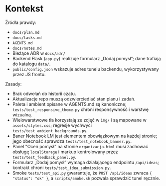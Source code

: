 # Kontekst

Źródła prawdy:
- `docs/plan.md`
- `docs/tasks.md`
- `AGENTS.md`
- `docs/notes.md`
- Bieżące ADR w `docs/adr/`
- Backend Flask (`app.py`) realizuje formularz „Dodaj pomysł”; dane trafiają do katalogu `data/`.
- `public/config.json` wskazuje adres tunelu backendu, wykorzystywany przez JS frontu.

Zasady:
- Brak odwołań do historii czatu.
- Aktualizacje repo muszą odzwierciedlać stan planu i zadań.
- Paleta i ambient opisane w AGENTS.md są kanoniczne; `tests/test_responsive_theme.py` chroni responsywność i warstwę wizualną.
- Wielowarstwowe tła korzystają ze zdjęć w `img/` i są mapowane w `assets/styles.css`; regresje wychwyci `tests/test_ambient_backgrounds.py`.
- Baner Notebook LM jest elementem obowiązkowym na każdej stronie; jego obecność sprawdza `tests/test_notebook_banner.py`.
- Panel "Oceń pomysł" na stronie `organizacja.html` musi zachować obsługę `localStorage` i markup kontrolowany przez `tests/test_feedback_panel.py`.
- Formularz „Dodaj pomysł” wymaga działającego endpointu `/api/ideas`; kontrakt chroni `tests/test_idea_submission.py`.
- Smoke `tests/test_api.py` gwarantuje, że `POST /api/ideas` zwraca `{ "status": "ok" }`, a `scripts/smoke.sh` pozwala sprawdzić tunel ręcznie.
